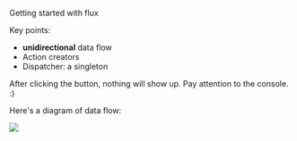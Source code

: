 Getting started with flux

Key points:

 - **unidirectional** data flow
 - Action creators
 - Dispatcher: a singleton

After clicking the button, nothing will show up. Pay attention to the console. :)

Here's a diagram of data flow:

<img src="../examples/snapshots/snapshot19/flux.png">
